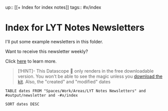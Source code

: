 up:: [[+ Index for index notes]]
tags:: #x/index

# Index for LYT Notes Newsletters
I'll put some example newsletters in this folder.

Want to receive this newsletter weekly?

Click [here](https://lyt.ck.page/9b1f3f755a) to learn more.

> [!HINT]- This Datascope 🔬 only renders in the free downloadable version.
> You won't be able to see the magic unless you [download the kit](https://www.linkingyourthinking.com/download-lyt-kit).
> Also, the "created" and "modified" dates

``` dataview
TABLE dates FROM "Spaces/Work/Areas/LYT Notes Newsletters" and #output/newsletter and -#x/index

SORT dates DESC

```
